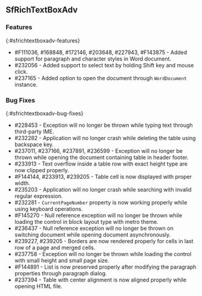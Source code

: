 ## SfRichTextBoxAdv

### Features
{:#sfrichtextboxadv-features}
* \#F111036, \#168848, \#172146, \#203648, \#227943, \#F143875 - Added support for paragraph and character styles in Word document.
* \#232056 - Added support to select text by holding Shift key and mouse click.
* \#237165 - Added option to open the document through `WordDocument` instance.

### Bug Fixes
{:#sfrichtextboxadv-bug-fixes}
* \#228453 - Exception will no longer be thrown while typing text through third-party IME.
* \#232282 - Application will no longer crash while deleting the table using backspace key.
* \#237011, \#237166, \#237891, \#236599 - Exception will no longer be thrown while opening the document containing table in header footer.
* \#233913 - Text overflow inside a table row with exact height type are now clipped properly.
* \#F144144, \#233913, \#239205 - Table cell is now displayed with proper width.
* \#235203 - Application will no longer crash while searching with invalid regular expression.
* \#232281 - `CurrentPageNumber` property is now working properly while using keyboard operations.
* \#F145270 - Null reference exception will no longer be thrown while loading the control in block layout type with metro theme.
* \#236437 - Null reference exception will no longer be thrown on switching document while opening document asynchronously.
* \#239227, \#239205 - Borders are now rendered properly for cells in last row of a page and merged cells.
* \#237758 - Exception will no longer be thrown while loading the control with small height and small page size.
* \#F144891 - List is now preserved properly after modifying the paragraph properties through paragraph dialog.
* \#237394 - Table with center alignment is now aligned properly while opening HTML file.